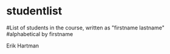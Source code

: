 # studentlist
#List of students in the course, written as "firstname lastname"
#alphabetical by firstname

Erik Hartman